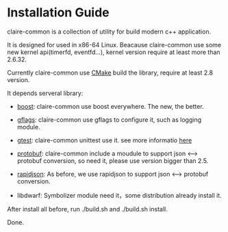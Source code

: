 # Installation Guide

claire-common is a collection of utility for build modern c++ application. 

It is designed for used in x86-64 Linux. Beacause claire-common use some new kernel api(timerfd, eventfd...), kernel version require at least more than 2.6.32.

Currently claire-common use [CMake][1] build the library, require at least 2.8 version.

It depends serveral library:
 
- [boost][2]: claire-common use boost everywhere. The new, the better.

- [gflags][3]: claire-common use gflags to configure it, such as logging module. 

- [gtest][4]: claire-common unittest use it. see more informatio [here][5]

- [protobuf][6]: claire-common include a moudule to support json <--> protobuf conversion, so need it, please use version bigger than 2.5.

- [rapidjson][7]:  As before, we use rapidjson to support json <--> protobuf conversion.

- libdwarf: Symbolizer module need it，some distribution already install it. 

After install all before, run ./build.sh and ./build.sh install.

Done.


  [1]: http://www.cmake.org/
  [2]: http://www.boost.org/
  [3]: https://code.google.com/p/gflags/
  [4]: https://code.google.com/p/googletest/
  [5]: http://stackoverflow.com/questions/13513905/how-to-properly-setup-googletest-on-linux
  [6]: https://code.google.com/p/protobuf/
  [7]: https://code.google.com/p/rapidjson/